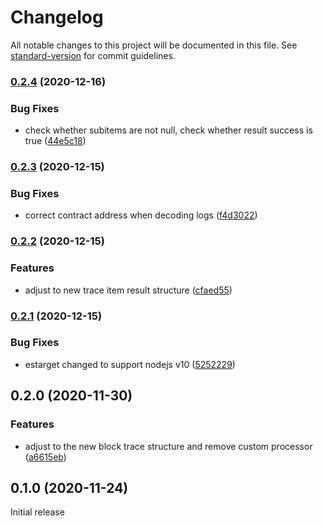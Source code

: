 # Changelog

All notable changes to this project will be documented in this file. See [standard-version](https://github.com/conventional-changelog/standard-version) for commit guidelines.

### [0.2.4](https://github.com/parsiq/block-tracer/compare/v0.2.3...v0.2.4) (2020-12-16)


### Bug Fixes

* check whether subitems are not null, check whether result success is true ([44e5c18](https://github.com/parsiq/block-tracer/commit/44e5c18899ec3e6a365ffd1f5bad129832d4bcd7))

### [0.2.3](https://github.com/parsiq/block-tracer/compare/v0.2.2...v0.2.3) (2020-12-15)


### Bug Fixes

* correct contract address when decoding logs ([f4d3022](https://github.com/parsiq/block-tracer/commit/f4d30229385033aa4f56d8a7973a3d1855cc52c8))

### [0.2.2](https://github.com/parsiq/block-tracer/compare/v0.2.1...v0.2.2) (2020-12-15)


### Features

* adjust to new trace item result structure ([cfaed55](https://github.com/parsiq/block-tracer/commit/cfaed55306b730499c1cda70c4af500d9d3bfb2c))

### [0.2.1](https://github.com/parsiq/block-tracer/compare/v0.2.0...v0.2.1) (2020-12-15)


### Bug Fixes

* estarget changed to support nodejs v10 ([5252229](https://github.com/parsiq/block-tracer/commit/525222915569192ad6c76446429851455785e1aa))

## 0.2.0 (2020-11-30)


### Features

* adjust to the new block trace structure and remove custom processor ([a6615eb](https://github.com/parsiq/block-tracer/commit/a6615ebe9a2eabcd2fbfb577bf3cc4aab77f57bf))

## 0.1.0 (2020-11-24)

Initial release
